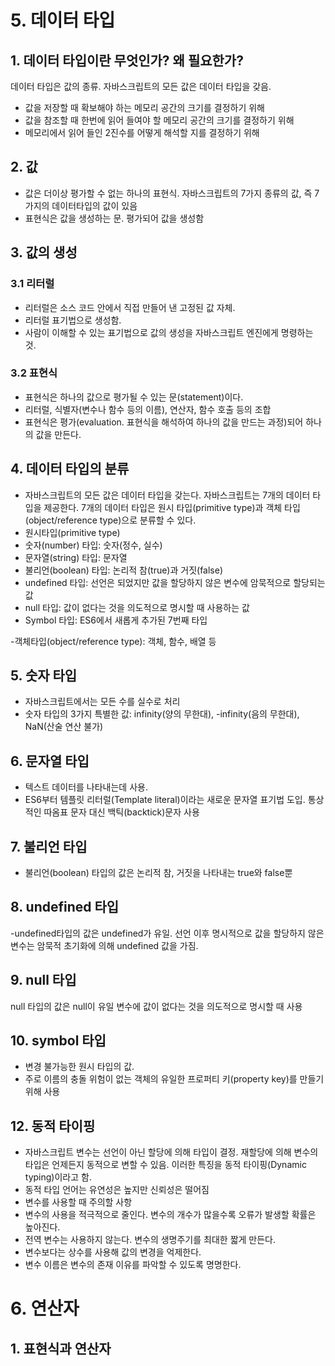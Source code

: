 # 5. 데이터 타입
## 1. 데이터 타입이란 무엇인가? 왜 필요한가?
데이터 타입은 값의 종류. 자바스크립트의 모든 값은 데이터 타입을 갖음. 
- 값을 저장할 때 확보해야 하는 메모리 공간의 크기를 결정하기 위해
- 값을 참조할 때 한번에 읽어 들여야 할 메모리 공간의 크기를 결정하기 위해
- 메모리에서 읽어 들인 2진수를 어떻게 해석할 지를 결정하기 위해

## 2. 값
- 값은 더이상 평가할 수 없는 하나의 표현식. 자바스크립트의 7가지 종류의 값, 즉 7가지의 데이터타입의 값이 있음
- 표현식은 값을 생성하는 문. 평가되어 값을 생성함

## 3. 값의 생성
### 3.1 리터럴
- 리터럴은 소스 코드 안에서 직접 만들어 낸 고정된 값 자체. 
- 리터럴 표기법으로 생성함. 
- 사람이 이해할 수 있는 표기법으로 값의 생성을 자바스크립트 엔진에게 명령하는 것.

### 3.2 표현식
- 표현식은 하나의 값으로 평가될 수 있는 문(statement)이다. 
- 리터럴, 식별자(변수나 함수 등의 이름), 연산자, 함수 호출 등의 조합
- 표현식은 평가(evaluation. 표현식을 해석하여 하나의 값을 만드는 과정)되어 하나의 값을 만든다.

## 4. 데이터 타입의 분류
- 자바스크립트의 모든 값은 데이터 타입을 갖는다. 자바스크립트는 7개의 데이터 타입을 제공한다. 7개의 데이터 타입은 원시 타입(primitive type)과 객체 타입(object/reference type)으로 분류할 수 있다.
- 원시타입(primitive type)
 - 숫자(number) 타입: 숫자(정수, 실수)
 - 문자열(string) 타입: 문자열
 - 불리언(boolean) 타입: 논리적 참(true)과 거짓(false)
 - undefined 타입: 선언은 되었지만 값을 할당하지 않은 변수에 암묵적으로 할당되는 값
 - null 타입: 값이 없다는 것을 의도적으로 명시할 때 사용하는 값
 - Symbol 타입: ES6에서 새롭게 추가된 7번째 타입

-객체타입(object/reference type): 객체, 함수, 배열 등

## 5. 숫자 타입
- 자바스크립트에서는 모든 수를 실수로 처리
- 숫자 타입의 3가지 특별한 값: infinity(양의 무한대), -infinity(음의 무한대), NaN(산술 연산 불가)

## 6. 문자열 타입
- 텍스트 데이터를 나타내는데 사용. 
- ES6부터 템플릿 리터럴(Template literal)이라는 새로운 문자열 표기법 도입. 통상적인 따옴표 문자 대신 백틱(backtick)문자 사용

## 7. 불리언 타입
- 불리언(boolean) 타입의 값은 논리적 참, 거짓을 나타내는 true와 false뿐

## 8. undefined 타입
-undefined타입의 값은 undefined가 유일. 선언 이후 명시적으로 값을 할당하지 않은 변수는 암묵적 초기화에 의해 undefined 값을 가짐.

## 9. null 타입
null 타입의 값은 null이 유일 변수에 값이 없다는 것을 의도적으로 명시할 때 사용

## 10. symbol 타입
- 변경 불가능한 원시 타입의 값. 
- 주로 이름의 충돌 위험이 없는 객체의 유일한 프로퍼티 키(property key)를 만들기 위해 사용

## 12. 동적 타이핑
- 자바스크립트 변수는 선언이 아닌 할당에 의해 타입이 결정. 재할당에 의해 변수의 타입은 언제든지 동적으로 변할 수 있음. 이러한 특징을 동적 타이핑(Dynamic typing)이라고 함.
- 동적 타입 언어는 유연성은 높지만 신뢰성은 떨어짐
- 변수를 사용할 때 주의할 사항
 - 변수의 사용을 적극적으로 줄인다. 변수의 개수가 많을수록 오류가 발생할 확률은 높아진다.
 - 전역 변수는 사용하지 않는다. 변수의 생명주기를 최대한 짧게 만든다.
 - 변수보다는 상수를 사용해 값의 변경을 억제한다.
 - 변수 이름은 변수의 존재 이유를 파악할 수 있도록 명명한다.


# 6. 연산자
## 1. 표현식과 연산자
